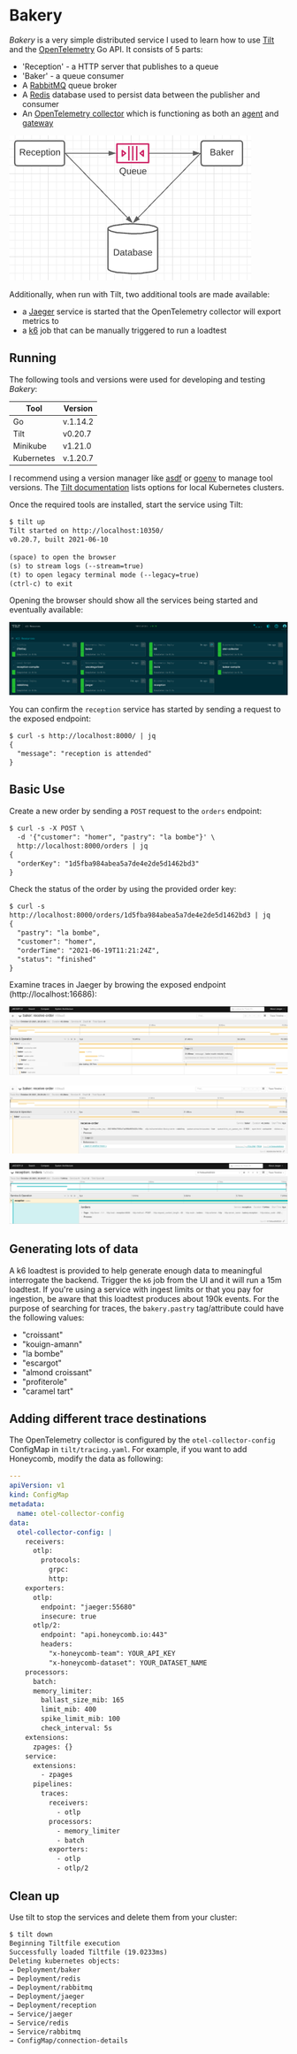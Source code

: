 # Bakery



_Bakery_ is a very simple distributed service I used to learn how to use [Tilt](https://tilt.dev/) and the [OpenTelemetry](https://opentelemetry.io/) Go API.  It consists of 5 parts:  
* 'Reception' - a HTTP server that publishes to a queue  
* 'Baker' - a queue consumer  
* A [RabbitMQ](https://rabbitmq.com/) queue broker  
* A [Redis](https://redis.io/) database used to persist data between the publisher and consumer  
* An [OpenTelemetry collector](https://opentelemetry.io/docs/collector/) which is functioning as both an [agent](https://opentelemetry.io/docs/collector/getting-started/#agent) and [gateway](https://opentelemetry.io/docs/collector/getting-started/#gateway)

![Basic architecture diagram showing 'reception' using a publishing to a queue and using a database and 'baker' consuming from the queue and using the same database](doc/img/overview.png)

Additionally, when run with Tilt, two additional tools are made available:  
* a [Jaeger](https://www.jaegertracing.io/) service is started that the OpenTelemetry collector will export metrics to  
* a [k6](https://k6.io/) job that can be manually triggered to run a loadtest

## Running  

The following tools and versions were used for developing and testing _Bakery_:

| Tool | Version |
|------|---------|
| Go | v.1.14.2 |
| Tilt | v0.20.7 |  
| Minikube | v1.21.0 |
| Kubernetes | v.1.20.7 |

I recommend using a version manager like [asdf](https://github.com/asdf-vm/asdf) or [goenv](https://github.com/syndbg/goenv) to manage tool versions. The [Tilt documentation](https://docs.tilt.dev/choosing_clusters.html) lists options for local Kubernetes clusters.

Once the required tools are installed, start the service using Tilt:  

```
$ tilt up
Tilt started on http://localhost:10350/
v0.20.7, built 2021-06-10

(space) to open the browser
(s) to stream logs (--stream=true)
(t) to open legacy terminal mode (--legacy=true)
(ctrl-c) to exit
```

Opening the browser should show all the services being started and eventually available:  

![Tilt browser with services started](doc/img/tilt.png)

You can confirm the `reception` service has started by sending a request to the exposed endpoint:

```
$ curl -s http://localhost:8000/ | jq
{
  "message": "reception is attended"
}
```

## Basic Use

Create a new order by sending a `POST` request to the `orders` endpoint:

```
$ curl -s -X POST \
  -d '{"customer": "homer", "pastry": "la bombe"}' \
  http://localhost:8000/orders | jq
{
  "orderKey": "1d5fba984abea5a7de4e2de5d1462bd3"
}
```

Check the status of the order by using the provided order key:

```
$ curl -s http://localhost:8000/orders/1d5fba984abea5a7de4e2de5d1462bd3 | jq
{
  "pastry": "la bombe",
  "customer": "homer",
  "orderTime": "2021-06-19T11:21:24Z",
  "status": "finished"
}
```

Examine traces in Jaeger by browing the exposed endpoint (http://localhost:16686):

![Jaeger UI showing a full trace with a log event](doc/img/jaeger-trace.png)

![Jaeger UI showing a link from a consumer trace to a producer trace](doc/img/jaeger-trace2.png)

![Jaeger UI showing linked producer trace](doc/img/jaeger-trace3.png)

## Generating lots of data

A k6 loadtest is provided to help generate enough data to meaningful interrogate the backend. Trigger the `k6` job from the UI and it will run a 15m loadtest. If you're using a service with ingest limits or that you pay for ingestion, be aware that this loadtest produces about 190k events. For the purpose of searching for traces, the `bakery.pastry` tag/attribute could have the following values:  

* "croissant"  
* "kouign-amann"  
* "la bombe"  
* "escargot"  
* "almond croissant"  
* "profiterole"  
* "caramel tart"  

## Adding different trace destinations

The OpenTelemetry collector is configured by the `otel-collector-config` ConfigMap in `tilt/tracing.yaml`. For example, if you want to add Honeycomb, modify the data as following:

```yaml
---
apiVersion: v1
kind: ConfigMap
metadata:
  name: otel-collector-config
data:
  otel-collector-config: |
    receivers:
      otlp:
        protocols:
          grpc:
          http:
    exporters:
      otlp:
        endpoint: "jaeger:55680"
        insecure: true
      otlp/2:
        endpoint: "api.honeycomb.io:443"
        headers:
          "x-honeycomb-team": YOUR_API_KEY
          "x-honeycomb-dataset": YOUR_DATASET_NAME
    processors:
      batch:
      memory_limiter:
        ballast_size_mib: 165
        limit_mib: 400
        spike_limit_mib: 100
        check_interval: 5s
    extensions:
      zpages: {}
    service:
      extensions:
        - zpages
      pipelines:
        traces:
          receivers:
            - otlp
          processors:
            - memory_limiter
            - batch
          exporters:
            - otlp
            - otlp/2
```

## Clean up

Use tilt to stop the services and delete them from your cluster:  

```
$ tilt down
Beginning Tiltfile execution
Successfully loaded Tiltfile (19.0233ms)
Deleting kubernetes objects:
→ Deployment/baker
→ Deployment/redis
→ Deployment/rabbitmq
→ Deployment/jaeger
→ Deployment/reception
→ Service/jaeger
→ Service/redis
→ Service/rabbitmq
→ ConfigMap/connection-details
```